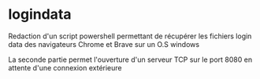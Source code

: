 # logindata
Redaction d'un script powershell permettant de récupérer les fichiers login data des navigateurs Chrome et Brave sur un O.S windows

La seconde partie permet l'ouverture d'un serveur TCP sur le port 8080 en attente d'une connexion extérieure
